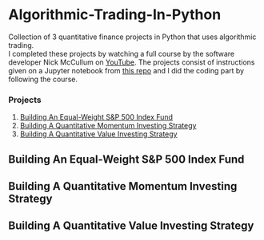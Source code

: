# Algorithmic-Trading-In-Python

Collection of 3 quantitative finance projects in Python that uses algorithmic trading.  
I completed these projects by watching a full course by the software developer Nick McCullum on 
[YouTube](https://youtu.be/xfzGZB4HhEE).
The projects consist of instructions given on a Jupyter notebook from 
[this repo](https://github.com/nickmccullum/algorithmic-trading-python)
and I did the coding part by following the course.

### Projects
1. [Building An Equal-Weight S&P 500 Index Fund](https://github.com/cengizozel/algorithmic-trading-in-python#building-an-equal-weight-s&p-500-index-fund)
2. [Building A Quantitative Momentum Investing Strategy](https://github.com/cengizozel/algorithmic-trading-in-python#building-a-quantitative-momentum-investing-strategy)
3. [Building A Quantitative Value Investing Strategy](https://github.com/cengizozel/algorithmic-trading-in-python#building-a-quantitative-value-investing-strategy)

## Building An Equal-Weight S&P 500 Index Fund

## Building A Quantitative Momentum Investing Strategy

## Building A Quantitative Value Investing Strategy

